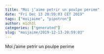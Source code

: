 ```yaml
---
title: "Moi j’aime petrir un poulpe perime"
date: "Fri Dec 13 20:59:03 CET 2019"
tags: ["moijaime", "pipotron"]
author: m1ch3l
categories: ["generated"]
slug: "moijaime/2019-12-13-20:59:03"
---
```


Moi j’aime petrir un poulpe perime
